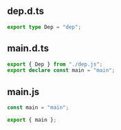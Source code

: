 ## dep.d.ts

```ts
export type Dep = "dep";

```
## main.d.ts

```ts
export { Dep } from "./dep.js";
export declare const main = "main";

```
## main.js

```js
const main = "main";

export { main };

```